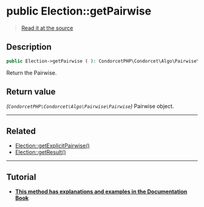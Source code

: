 # public Election::getPairwise

> [Read it at the source](https://github.com/julien-boudry/Condorcet/blob/master/src/ElectionProcess/ResultsProcess.php#L193)

## Description    

```php
public Election->getPairwise ( ): CondorcetPHP\Condorcet\Algo\Pairwise\Pairwise
```

Return the Pairwise.


## Return value   

*(`CondorcetPHP\Condorcet\Algo\Pairwise\Pairwise`)* Pairwise object.


---------------------------------------

## Related

* [Election::getExplicitPairwise()](/Docs/api-reference/Election%20Class/Election--getExplicitPairwise().md)    
* [Election::getResult()](/Docs/api-reference/Election%20Class/Election--getResult().md)    

---------------------------------------

## Tutorial

* **[This method has explanations and examples in the Documentation Book](https://docs.condorcet.io/book/3.AsPhpLibrary/6.Results/1.WinnerAndLoser)**    
